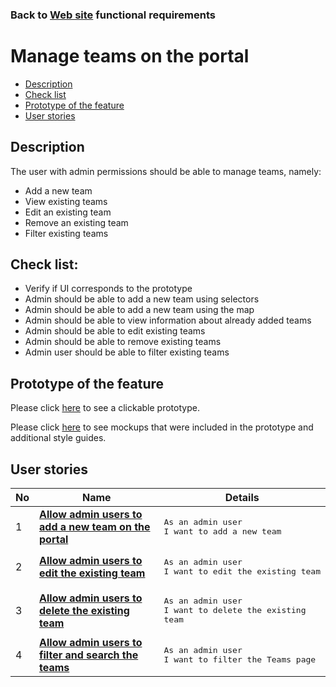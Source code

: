 ### Back to [Web site](../../#web-site) functional requirements

# Manage teams on the portal

- [Description](#description)
- [Check list](#check-list)
- [Prototype of the feature](#prototype-of-the-feature)
- [User stories](#user-stories)

## Description

The user with admin permissions should be able to manage teams, namely:
  - Add a new team
  - View existing teams
  - Edit an existing team
  - Remove an existing team
  - Filter existing teams

## Check list:

  - Verify if UI corresponds to the prototype
  - Admin should be able to add a new team using selectors
  - Admin should be able to add a new team using the map
  - Admin should be able to view information about already added teams
  - Admin should be able to edit existing teams
  - Admin should be able to remove existing teams
  - Admin user should be able to filter existing teams

## Prototype of the feature

Please click [here](https://www.figma.com/proto/HB6RaAViOl1Iw5qCsEb2gj/Manage-teams?node-id=0%3A1075&viewport=-627%2C353%2C0.028726190328598022&scaling=scale-down) to see a clickable prototype.

Please click [here](https://www.figma.com/file/HB6RaAViOl1Iw5qCsEb2gj/Manage-teams?node-id=0%3A1073) to see mockups that were included in the prototype and additional style guides.

## User stories

No           |      Name     |   Details
------------ | ------------- | -------------
1 |[**Allow admin users to add a new team on the portal**](/sports_hub_portal/web_application_features/manage_the_teams/user_stories/add_new_team)|<pre>As an admin user<br>I want to add a new team</pre>
2 |[**Allow admin users to edit the existing team**](/sports_hub_portal/web_application_features/manage_the_teams/user_stories/edit_existing_team)|<pre>As an admin user<br>I want to edit the existing team</pre>
3 |[**Allow admin users to delete the existing team**](/sports_hub_portal/web_application_features/manage_the_teams/user_stories/delete_team)|<pre>As an admin user<br>I want to delete the existing team</pre>
4 |[**Allow admin users to filter and search the teams**](/sports_hub_portal/web_application_features/manage_the_teams/user_stories/filter_teams)|<pre>As an admin user<br>I want to filter the Teams page</pre>
